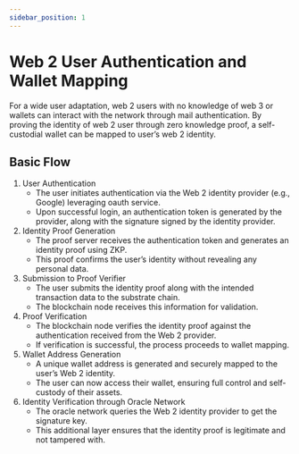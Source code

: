 ```yaml
---
sidebar_position: 1
---
```


# Web 2 User Authentication and Wallet Mapping

For a wide user adaptation, web 2 users with no knowledge of web 3 or wallets can interact with the network through mail authentication. By proving the identity of web 2 user through zero knowledge proof, a self-custodial wallet can be mapped to user’s web 2 identity.

## Basic Flow

1. User Authentication
   - The user initiates authentication via the Web 2 identity provider (e.g., Google) leveraging oauth service.
   - Upon successful login, an authentication token is generated by the provider, along with the signature signed by the identity provider.
2. Identity Proof Generation
   - The proof server receives the authentication token and generates an identity proof using ZKP.
   - This proof confirms the user’s identity without revealing any personal data.
3. Submission to Proof Verifier
   - The user submits the identity proof along with the intended transaction data to the substrate chain.
   - The blockchain node receives this information for validation.
4. Proof Verification
   - The blockchain node verifies the identity proof against the authentication received from the Web 2 provider.
   - If verification is successful, the process proceeds to wallet mapping.
5. Wallet Address Generation
   - A unique wallet address is generated and securely mapped to the user’s Web 2 identity.
   - The user can now access their wallet, ensuring full control and self-custody of their assets.
6. Identity Verification through Oracle Network
   - The oracle network queries the Web 2 identity provider to get the signature key.
   - This additional layer ensures that the identity proof is legitimate and not tampered with.
